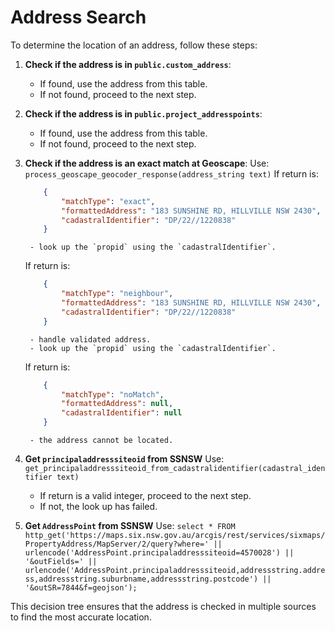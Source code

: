 # Address Search

To determine the location of an address, follow these steps:

1. **Check if the address is in `public.custom_address`**:
    - If found, use the address from this table.
    - If not found, proceed to the next step.

2. **Check if the address is in `public.project_addresspoints`**:
    - If found, use the address from this table.
    - If not found, proceed to the next step.

3. **Check if the address is an exact match at Geoscape**:
    Use: `process_geoscape_geocoder_response(address_string text)`
    If return is:
    ```json
        {
            "matchType": "exact",
            "formattedAddress": "183 SUNSHINE RD, HILLVILLE NSW 2430",
            "cadastralIdentifier": "DP/22//1220838"
        }
    ```
        - look up the `propid` using the `cadastralIdentifier`. 

    If return is:
    ```json
        {
            "matchType": "neighbour",
            "formattedAddress": "183 SUNSHINE RD, HILLVILLE NSW 2430",
            "cadastralIdentifier": "DP/22//1220838"
        }
    ```
        - handle validated address. 
        - look up the `propid` using the `cadastralIdentifier`. 

    If return is:
    ```json
        {
            "matchType": "noMatch",
            "formattedAddress": null,
            "cadastralIdentifier": null
        }
    ```
        - the address cannot be located. 

4. **Get `principaladdresssiteoid` from SSNSW**
    Use: `get_principaladdresssiteoid_from_cadastralidentifier(cadastral_identifier text)`
    - If return is a valid integer, proceed to the next step.
    - If not, the look up has failed.

5. **Get `AddressPoint` from SSNSW**
    Use: `select * FROM http_get('https://maps.six.nsw.gov.au/arcgis/rest/services/sixmaps/PropertyAddress/MapServer/2/query?where=' || urlencode('AddressPoint.principaladdresssiteoid=4570028') || '&outFields=' || urlencode('AddressPoint.principaladdresssiteoid,addressstring.address,addressstring.suburbname,addressstring.postcode') || '&outSR=7844&f=geojson');`

This decision tree ensures that the address is checked in multiple sources to find the most accurate location.